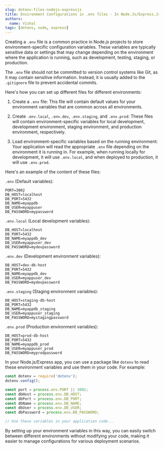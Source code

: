 ```yaml
---
slug: dotenv-files-nodejs-expressjs
title: Environment Configurations in .env files - In Node.Js/Express.Js app
authors:
  name: Vishal
tags: [dotenv, node, express]
---
```


Creating a `.env` file is a common practice in Node.js projects to store environment-specific configuration variables. These variables are typically sensitive data or settings that may change depending on the environment where the application is running, such as development, testing, staging, or production.

The `.env` file should not be committed to version control systems like Git, as it may contain sensitive information. Instead, it is usually added to the `.gitignore` file to prevent accidental commits.

Here's how you can set up different files for different environments:

1. Create a `.env` file: This file will contain default values for your environment variables that are common across all environments.

2. Create `.env.local`, `.env.dev`, `.env.staging`, and `.env.prod`: These files will contain environment-specific variables for local development, development environment, staging environment, and production environment, respectively.

3. Load environment-specific variables based on the running environment: Your application will read the appropriate `.env` file depending on the environment it is running in. For example, when running locally for development, it will use `.env.local`, and when deployed to production, it will use `.env.prod`.

Here's an example of the content of these files:

`.env` (Default variables):
```
PORT=3002
DB_HOST=localhost
DB_PORT=5432
DB_NAME=myappdb
DB_USER=myappuser
DB_PASSWORD=mypassword
```

`.env.local` (Local development variables):
```
DB_HOST=localhost
DB_PORT=5432
DB_NAME=myappdb_dev
DB_USER=myappuser_dev
DB_PASSWORD=mydevpassword
```

`.env.dev` (Development environment variables):
```
DB_HOST=dev-db-host
DB_PORT=5432
DB_NAME=myappdb_dev
DB_USER=myappuser_dev
DB_PASSWORD=mydevpassword
```

`.env.staging` (Staging environment variables):
```
DB_HOST=staging-db-host
DB_PORT=5432
DB_NAME=myappdb_staging
DB_USER=myappuser_staging
DB_PASSWORD=mystagingpassword
```

`.env.prod` (Production environment variables):
```
DB_HOST=prod-db-host
DB_PORT=5432
DB_NAME=myappdb_prod
DB_USER=myappuser_prod
DB_PASSWORD=myprodpassword
```

In your Node.js/Express app, you can use a package like `dotenv` to read these environment variables and use them in your code. For example:

```javascript
const dotenv = require('dotenv');
dotenv.config();

const port = process.env.PORT || 3002;
const dbHost = process.env.DB_HOST;
const dbPort = process.env.DB_PORT;
const dbName = process.env.DB_NAME;
const dbUser = process.env.DB_USER;
const dbPassword = process.env.DB_PASSWORD;

// Use these variables in your application code...
```

By setting up your environment variables in this way, you can easily switch between different environments without modifying your code, making it easier to manage configurations for various deployment scenarios.

